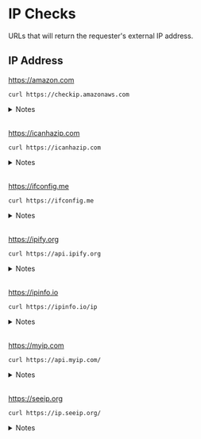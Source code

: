 # IP Checks
 URLs that will return the requester's external IP address.

## IP Address


https://amazon.com
```
curl https://checkip.amazonaws.com
```
<details>
  <summary>Notes</summary>
None.
</details>

 <br />

https://icanhazip.com
```
curl https://icanhazip.com
```
<details>
  <summary>Notes</summary>
None. 
</details>

<br />

https://ifconfig.me
```
curl https://ifconfig.me
```
<details>
  <summary>Notes</summary>
None. 
</details>

<br />

https://ipify.org
```
curl https://api.ipify.org
```
<details>
  <summary>Notes</summary>
Use:
  
  ```
   curl https://api.ipify.org?format=json
  ```
  To return JSON
</details>

 <br />
 
 https://ipinfo.io
```
curl https://ipinfo.io/ip
```
<details>
  <summary>Notes</summary>
Leave off /ip for more info. 
</details>

 <br />

https://myip.com
```
curl https://api.myip.com/
```
<details>
  <summary>Notes</summary>
Returns JSON.
</details>

 <br />
 
https://seeip.org
```
curl https://ip.seeip.org/
```
<details>
  <summary>Notes</summary>
None.
</details>

 <br />






